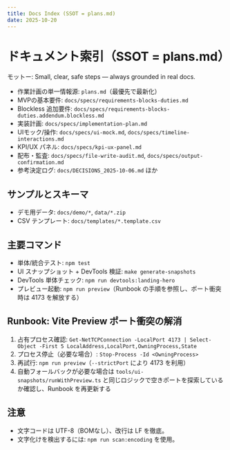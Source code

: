```yaml
---
title: Docs Index (SSOT = plans.md)
date: 2025-10-20
---
```


# ドキュメント索引（SSOT = plans.md）
モットー: Small, clear, safe steps — always grounded in real docs.

- 作業計画の単一情報源: `plans.md`（最優先で最新化）
- MVPの基本要件: `docs/specs/requirements-blocks-duties.md`
- Blockless 追加要件: `docs/specs/requirements-blocks-duties.addendum.blockless.md`
- 実装計画: `docs/specs/implementation-plan.md`
- UIモック/操作: `docs/specs/ui-mock.md`, `docs/specs/timeline-interactions.md`
- KPI/UX パネル: `docs/specs/kpi-ux-panel.md`
- 配布・監査: `docs/specs/file-write-audit.md`, `docs/specs/output-confirmation.md`
- 参考決定ログ: `docs/DECISIONS_2025-10-06.md` ほか

## サンプルとスキーマ
- デモ用データ: `docs/demo/*`, `data/*.zip`
- CSV テンプレート: `docs/templates/*.template.csv`

## 主要コマンド
- 単体/統合テスト: `npm test`
- UI スナップショット + DevTools 検証: `make generate-snapshots`
- DevTools 単体チェック: `npm run devtools:landing-hero`
- プレビュー起動: `npm run preview`（Runbook の手順を参照し、ポート衝突時は 4173 を解放する）

## Runbook: Vite Preview ポート衝突の解消
1. 占有プロセス確認: `Get-NetTCPConnection -LocalPort 4173 | Select-Object -First 5 LocalAddress,LocalPort,OwningProcess,State`
2. プロセス停止（必要な場合）: `Stop-Process -Id <OwningProcess>`
3. 再試行: `npm run preview`（`--strictPort` により 4173 を利用）
4. 自動フォールバックが必要な場合は `tools/ui-snapshots/runWithPreview.ts` と同じロジックで空きポートを探索しているか確認し、Runbook を再更新する


## 注意
- 文字コードは UTF-8（BOMなし）、改行は LF を徹底。
- 文字化けを検出するには: `npm run scan:encoding` を使用。
